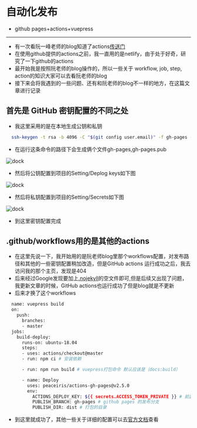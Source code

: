 # 自动化发布
* github pages+actions+vuepress
---
* 有一次看阮一峰老师的blog知道了actions[传送门](http://www.ruanyifeng.com/blog/2019/09/getting-started-with-github-actions.html)
* 在使用github提供的actions之前，我一直用的是netlify，由于处于好奇，研究了一下github的actions
* 最开始我是按照阮老师的blog操作的，所以一些关于 workflow, job, step, action的知识大家可以去看阮老师的blog
* 接下来会将我遇到的一些问题、还有和阮老师的blog不一样的地方，在这篇文章进行记录

## 首先是 GitHub 密钥配置的不同之处

* 我这里采用的是在本地生成公钥和私钥
```bash
  ssh-keygen -t rsa -b 4096 -C "$(git config user.email)" -f gh-pages -N ""
```
* 在运行这条命令的路径下会生成俩个文件gh-pages,gh-pages.pub
<img :src="$withBase('/image/pub-private-key.png')" alt="dock">

* 然后将公钥配置到项目的Setting/Deplog keys如下图
<img :src="$withBase('/image/config-pubkey.png')" alt="dock">

* 然后将私钥配置到项目的Setting/Secrets如下图
<img :src="$withBase('/image/config-privatekey.png')" alt="dock">

* 到这里密钥配置完成

## .github/workflows用的是其他的actions

* 在这里先说一下，我开始用的是阮老师blog里那个workflows配置，对发布路径和其他的一些密钥配置稍加改造，但是GitHub actions 运行成功之后，我去访问我的那个主页，发现是404
* 后来经过Google发现要加上[.nojekyll](https://github.community/t5/GitHub-Pages/GitHub-Pages-Builds-Fail/m-p/29184#M2000)的空文件即可,但是后续又出现了问题，我更新文章的时候，GitHub actions也运行成功了但是blog就是不更新
* 后来才换了这个workflows
```bash
  name: vuepress build
  on:
    push:
      branches:
      - master
  jobs:
    build-deploy:
      runs-on: ubuntu-18.04
      steps:
      - uses: actions/checkout@master
      - run: npm ci # 安装依赖

      - run: npm run build # vuepress打包命令 默认应该是（docs:build）

      - name: Deploy
        uses: peaceiris/actions-gh-pages@v2.5.0
        env:
          ACTIONS_DEPLOY_KEY: ${{ secrets.ACCESS_TOKEN_PRIVATE }} # 前面配的密钥，密钥名别写错
          PUBLISH_BRANCH: gh-pages # github pages 的发布分支
          PUBLISH_DIR: dist # 打包的目录
```
* 到这里就成功了，其他一些关于详细的配置可以去[官方文档](https://help.github.com/cn/actions/automating-your-workflow-with-github-actions/events-that-trigger-workflows)查看
